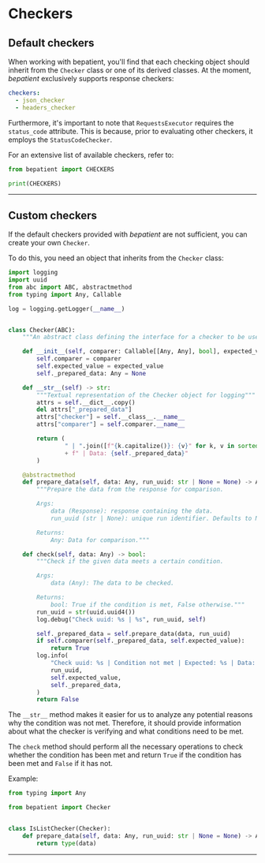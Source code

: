 # Checkers

## Default checkers

When working with bepatient, you'll find that each checking object should inherit from
the `Checker` class or one of its derived classes.
At the moment, _bepatient_ exclusively supports response checkers:

```yaml
checkers:
  - json_checker
  - headers_checker
```

Furthermore, it's important to note that `RequestsExecutor` requires the `status_code`
attribute. This is because, prior to evaluating other checkers, it employs the
`StatusCodeChecker`.

For an extensive list of available checkers, refer to:

```python
from bepatient import CHECKERS

print(CHECKERS)
```

---

## Custom checkers

If the default checkers provided with _bepatient_ are not sufficient, you can create
your own `Checker`.

To do this, you need an object that inherits from the `Checker` class:

```python
import logging
import uuid
from abc import ABC, abstractmethod
from typing import Any, Callable

log = logging.getLogger(__name__)


class Checker(ABC):
    """An abstract class defining the interface for a checker to be used by a Waiter."""

    def __init__(self, comparer: Callable[[Any, Any], bool], expected_value: Any):
        self.comparer = comparer
        self.expected_value = expected_value
        self._prepared_data: Any = None

    def __str__(self) -> str:
        """Textual representation of the Checker object for logging"""
        attrs = self.__dict__.copy()
        del attrs["_prepared_data"]
        attrs["checker"] = self.__class__.__name__
        attrs["comparer"] = self.comparer.__name__

        return (
                " | ".join([f"{k.capitalize()}: {v}" for k, v in sorted(attrs.items())])
                + f" | Data: {self._prepared_data}"
        )

    @abstractmethod
    def prepare_data(self, data: Any, run_uuid: str | None = None) -> Any:
        """Prepare the data from the response for comparison.

        Args:
            data (Response): response containing the data.
            run_uuid (str | None): unique run identifier. Defaults to None.

        Returns:
            Any: Data for comparison."""

    def check(self, data: Any) -> bool:
        """Check if the given data meets a certain condition.

        Args:
            data (Any): The data to be checked.

        Returns:
            bool: True if the condition is met, False otherwise."""
        run_uuid = str(uuid.uuid4())
        log.debug("Check uuid: %s | %s", run_uuid, self)

        self._prepared_data = self.prepare_data(data, run_uuid)
        if self.comparer(self._prepared_data, self.expected_value):
            return True
        log.info(
            "Check uuid: %s | Condition not met | Expected: %s | Data: %s",
            run_uuid,
            self.expected_value,
            self._prepared_data,
        )
        return False
```

The `__str__` method makes it easier for us to analyze any potential reasons why the
condition was not met. Therefore, it should provide information about what the checker
is verifying and what conditions need to be met.

The `check` method should perform all the necessary operations to check whether the
condition has been met and return `True` if the condition has been met and `False` if
it has not.

Example:

```python
from typing import Any

from bepatient import Checker


class IsListChecker(Checker):
    def prepare_data(self, data: Any, run_uuid: str | None = None) -> Any:
        return type(data)

```

---
